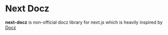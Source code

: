 # Next Docz

**next-docz** is non-official docz library for next.js which is heavily inspired by [Docz](https://www.docz.site/)